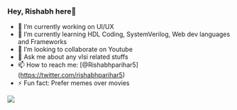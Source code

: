 ### Hey, Rishabh here👋

- 🔭 I’m currently working on UI/UX
- 🌱 I’m currently learning HDL Coding, SystemVerilog, Web dev languages and Frameworks
- 👯 I’m looking to collaborate on Youtube
- 💬 Ask me about any vlsi related stuffs
- 📫 How to reach me: [@Rishabhparihar5] (https://twitter.com/rishabhparihar5)
- ⚡ Fun fact: Prefer memes over movies
 <img src = "https://github-readme-stats.vercel.app/api?username=rishabhparihar99&&show_icons=true&title_color=ffffff&icon_color=bb2acf&text_color=daf7dc&bg_color=113456">
